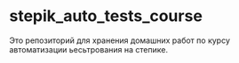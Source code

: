# stepik_auto_tests_course
Это репозиторий для хранения домашних работ по курсу автоматизации ьесьтрования на степике.